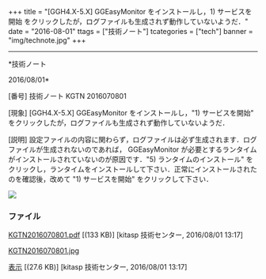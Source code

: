 ﻿+++
title = "[GGH4.X-5.X] GGEasyMonitor をインストールし，1) サービスを開始 をクリックしたが，ログファイルも生成されず動作していないようだ．"
date = "2016-08-01"
ttags = ["技術ノート"]
tcategories = ["tech"]
banner = "img/technote.jpg"
+++

-----------------------------------------------------------------------------------------------------------------------------

*技術ノート

2016/08/01*


[番号]
技術ノート KGTN 2016070801

[現象]
[GGH4.X-5.X] GGEasyMonitor をインストールし，"1) サービスを開始"
をクリックしたが，ログファイルも生成されず動作していないようだ．

[説明]
設定ファイルの内容に関わらず，ログファイルは必ず生成されます．ログファイルが生成されないのであれば，
GGEasyMonitor
が必要とするランタイムがインストールされていないのが原因です．"5)
ランタイムのインストール"
をクリックし，ランタイムをインストールして下さい．正常にインストールされたのを確認後，改めて
"1) サービスを開始" をクリックして下さい．

![](http://techreport.kitasp.net/attachments/download/2809/KGTN2016070801.jpg)


### ファイル





[KGTN2016070801.pdf](http://techreport.kitasp.net/attachments/download/2808/KGTN2016070801.pdf)
 [(133 KB)] [kitasp 技術センター, 2016/08/01
13:17]

[KGTN2016070801.jpg](http://techreport.kitasp.net/attachments/download/2809/KGTN2016070801.jpg)

[表示](http://techreport.kitasp.net/attachments/2809/KGTN2016070801.jpg "表示")
 [(27.6 KB)] [kitasp 技術センター, 2016/08/01
13:17]
